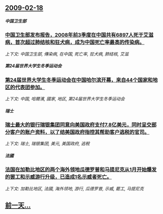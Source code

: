 ## [2009-02-18](/news/2009/02/18/index.md)

##### 中国卫生部
### [中国卫生部发布报告，2008年前3季度在中国共有6897人死于艾滋病，首次超过肺结核和狂犬病，成为中国死亡率最高的传染病。](/news/2009/02/18/中国卫生部发布报告-2008年前3季度在中国共有6897人死于艾滋病-首次超过肺结核和狂犬病-成为中国死亡率最高的传染病.md)
_上下文: 中国卫生部, 傳染病, 在中国, 死亡率, 狂犬病, 肺结核, 艾滋_

##### 第24届世界大学生冬季运动会
### [第24届世界大学生冬季运动会在中国哈尔滨开幕，来自44个国家和地区的代表团参加。](/news/2009/02/18/第24届世界大学生冬季运动会在中国哈尔滨开幕-来自44个国家和地区的代表团参加.md)
_上下文: 中国, 哈爾濱, 國家, 地区, 第24届世界大学生冬季运动会_

##### 瑞士
### [瑞士最大的银行瑞银集团同意向美国政府支付7.8亿美元，同时呈交部分客户的账户资料，以了结美国政府指控其帮助客户逃税的官司。](/news/2009/02/18/瑞士最大的银行瑞银集团同意向美国政府支付78亿美元-同时呈交部分客户的账户资料-以了结美国政府指控其帮助客户逃税的官司.md)
_上下文: 瑞士, 瑞银集团, 美元, 美国政府, 逃稅_

##### 法國
### [法国在加勒比地区的两个海外领地瓜德罗普和马提尼克从1月开始爆发的罢工和示威游行升级，已造成1名示威者死亡。](/news/2009/02/18/法国在加勒比地区的两个海外领地瓜德罗普和马提尼克从1月开始爆发的罢工和示威游行升级-已造成1名示威者死亡.md)
_上下文: 加勒比地区, 法國, 海外领地, 游行, 瓜德罗普, 示威, 罷工, 马提尼克_

## [前一天...](/news/2009/02/17/index.md)

